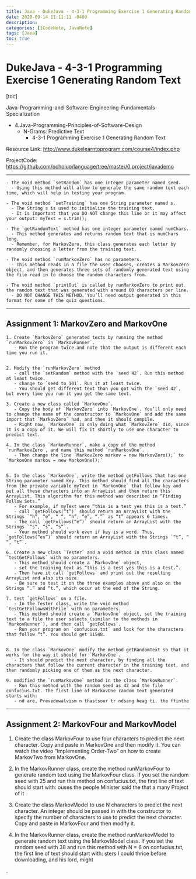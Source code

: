 ```yaml
---
title: Java - DukeJava - 4-3-1 Programming Exercise 1 Generating Random Text
date: 2020-09-14 11:11:11 -0400
description:
categories: [1CodeNote, JavaNote]
tags: [Java]
toc: true
---
```


# DukeJava - 4-3-1 Programming Exercise 1 Generating Random Text

[toc]

Java-Programming-and-Software-Engineering-Fundamentals-Specialization
- 4.Java-Programming-Principles-of-Software-Design
  - N-Grams: Predictive Text
    - 4-3-1 Programming Exercise 1 Generating Random Text

Resource Link: http://www.dukelearntoprogram.com/course4/index.php

ProjectCode: https://github.com/ocholuo/language/tree/master/0.project/javademo

---

```
- The void method `setRandom` has one integer parameter named seed.
  - Using this method will allow to generate the same random text each time, which will help in testing your program.

- The void method `setTraining` has one String parameter named s.
  - The String s is used to initialize the training text.
  - It is important that you DO NOT change this line or it may affect your output: myText = s.trim();

- The `getRandomText` method has one integer parameter named numChars.
  - This method generates and returns random text that is numChars long.
  - Remember, for MarkovZero, this class generates each letter by randomly choosing a letter from the training text.

- The void method `runMarkovZero` has no parameters.
  - This method reads in a file the user chooses, creates a MarkovZero object, and then generates three sets of randomly generated text using the file read in to choose the random characters from.

- The void method `printOut` is called by runMarkovZero to print out the random text that was generated with around 60 characters per line.
  - DO NOT CHANGE THIS METHOD. You’ll need output generated in this format for some of the quiz questions.
```

---

## Assignment 1: MarkovZero and MarkovOne

```
1. Create `MarkovZero` generated texts by running the method `runMarkovZero` in `MarkovRunner`.
   - Run the program twice and note that the output is different each time you run it.


2. Modify the `runMarkovZero` method
   - call the `setRandom` method with the `seed 42`. Run this method at least twice.
   - change to `seed to 101`. Run it at least twice.
   - You should get different text than you got with the `seed 42`, but every time you run it you get the same text.

3. Create a new class called `MarkovOne`.
   - Copy the body of `MarkovZero` into `MarkovOne`. You’ll only need to change the name of the constructor to `MarkovOne` and add the same import that `MarkovZero` had, and then it should compile.
   - Right now, `MarkovOne` is only doing what `MarkovZero` did, since it is a copy of it. We will fix it shortly to use one character to predict text.

4. In the class `MarkovRunner`, make a copy of the method `runMarkovZero`, and name this method `runMarkovOne`.
   - Then change the line `MarkovZero markov = new MarkovZero();` to `MarkovOne markov = new MarkovOne();`


5. In the class `MarkovOne`, write the method getFollows that has one String parameter named key. This method should find all the characters from the private variable myText in `MarkovOne` that follow key and put all these characters into an ArrayList and then return this ArrayList. This algorithm for this method was described in “Finding Follow Sets.”
   - For example, if myText were “this is a test yes this is a test.”
   - call `getFollows(“t”)` should return an ArrayList with the Strings `“h”, “e”, “ “, “h”, “e”, “.”` as “t” appears 6 times.
   - The call `getFollows(“e”)` should return an ArrayList with the Strings `“s”, “s”, “s”`.
   - Your method should work even if key is a word. Thus, `getFollows(“es”)` should return an ArrayList with the Strings `“t”, “ “, “t”`.

6. Create a new class `Tester` and a void method in this class named `testGetFollows` with no parameters.
   - This method should create a `MarkovOne` object,
   - set the training text as “this is a test yes this is a test.”.
   - Then have it call `getFollows` and print out the resulting ArrayList and also its size.
   - Be sure to test it on the three examples above and also on the Strings “.” and “t.”, which occur at the end of the String.

7. test `getFollows` on a file.
   - In the Tester class, write the void method `testGetFollowsWithFile` with no parameters.
   - This method should create a `MarkovOne` object, set the training text to a file the user selects (similar to the methods in `MarkovRunner`), and then call `getFollows`.
   - Run your program on `confucius.txt` and look for the characters that follow “t”. You should get 11548.


8. In the class `MarkovOne` modify the method getRandomText so that it works for the way it should for `MarkovOne`.
   - It should predict the next character, by finding all the characters that follow the current character in the training text, and then randomly picking one of them as the next character.

9. modified the `runMarkovOne` method in the class `MarkovRunner`.
   - Run this method with the random seed as 42 and the file confucius.txt. The first line of MarkovOne random text generated starts with:
   - nd are, Prevedowalvism n thastsour tr ndsang heag ti. the ffinthe
```


---

## Assignment 2: MarkovFour and MarkovModel


1. Create the class MarkovFour to use four characters to predict the next character. Copy and paste in MarkovOne and then modify it. You can watch the video “Implementing Order-Two” on how to create MarkovTwo from MarkovOne.

2. In the MarkovRunner class, create the method runMarkovFour to generate random text using the MarkovFour class. If you set the random seed with 25 and run this method on confucius.txt, the first line of text should start with:
ouses the people Minister said the that a many Project of it

3. Create the class MarkovModel to use N characters to predict the next character. An integer should be passed in with the constructor to specify the number of characters to use to predict the next character. Copy and paste in MarkovFour and then modify it.

4. In the MarkovRunner class, create the method runMarkovModel to generate random text using the MarkovModel class. If you set the random seed with 38 and run this method with N = 6 on confucius.txt, the first line of text should start with:
sters I could thrice before downloading, and his lord, might









.
